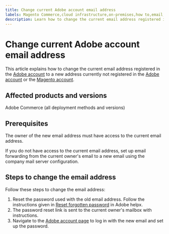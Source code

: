 ```yaml
---
title: Change current Adobe account email address
labels: Magento Commerce,cloud infrastructure,on-premises,how to,email,Adobe Commerce,Pro,Starter
description: Learn how to change the current email address registered in the Adobe account to a new address currently not registered in the Adobe account or the Magento account.
---
```


# Change current Adobe account email address

This article explains how to change the current email address registered in the [Adobe account](https://account.adobe.com/) to a new address currently not registered in the [Adobe account](https://account.adobe.com/) or the [Magento account](https://account.magento.com/).

## Affected products and versions

Adobe Commerce (all deployment methods and versions)

## Prerequisites 

The owner of the new email address must have access to the current email address.

If you do not have access to the current email address, set up email forwarding from the current owner's email to a new email using the company mail server configuration.

## Steps to change the email address

Follow these steps to change the email address:

1. Reset the password used with the old email address. Follow the instructions given in [Reset forgotten password](https://helpx.adobe.com/manage-account/using/change-or-reset-password.html) in Adobe helpx.
1. The password reset link is sent to the current owner's mailbox with instructions.
1. Navigate to the [Adobe account page](https://account.adobe.com) to log in with the new email and set up the password.

